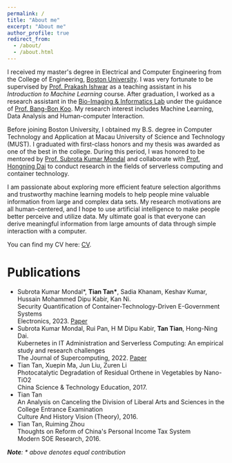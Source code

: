 ```yaml
---
permalink: /
title: "About me"
excerpt: "About me"
author_profile: true
redirect_from: 
  - /about/
  - /about.html
---
```



I received my master's degree in Electrical and Computer Engineering from the College of Engineering, [Boston University](https://www.bu.edu/eng/). I was very fortunate to be supervised by [Prof. Prakash Ishwar](https://www.bu.edu/eng/profile/prakash-ishwar/) as a teaching assistant in his _Introduction to Machine Learning_ course. After graduation, I worked as a research assistant in the [Bio-Imaging & Informatics Lab](https://sites.bu.edu/bil/) under the guidance of [Prof. Bang-Bon Koo](https://www.bumc.bu.edu/camed/profile/bang-bon-koo/). My research interest includes Machine Learning, Data Analysis and Human-computer Interaction.

Before joining Boston University, I obtained my B.S. degree in Computer Technology and Application at Macau University of Science and Technology (MUST). I graduated with first-class honors and my thesis was awarded as one of the best in the college. During this period, I was honored to be mentored by [Prof. Subrota Kumar Mondal](https://www.must.edu.mo/scse/staff/subrota) and collaborate with [Prof. Hongning Dai](https://www.comp.hkbu.edu.hk/~henrydai/) to conduct research in the fields of serverless computing and container technology.

I am passionate about exploring more efficient feature selection algorithms and trustworthy machine learning models to help people mine valuable information from large and complex data sets. My research motivations are all human-centered, and I hope to use artificial intelligence to make people better perceive and utilize data. My ultimate goal is that everyone can derive meaningful information from large amounts of data through simple interaction with a computer.

You can find my CV here: [CV](../assets/TianTan.pdf).

Publications
======
* Subrota Kumar Mondal\*, __Tian Tan\*__, Sadia Khanam, Keshav Kumar, Hussain Mohammed Dipu Kabir, Kan Ni.  <br>
  Security Quantification of Container-Technology-Driven E-Government Systems  <br>
  Electronics, 2023. [Paper](https://www.mdpi.com/2079-9292/12/5/1238) <br>
* Subrota Kumar Mondal, Rui Pan, H M Dipu Kabir, __Tan Tian__, Hong-Ning Dai. <br>
  Kubernetes in IT Administration and Serverless Computing: An empirical study and research challenges   
  The Journal of Supercomputing, 2022. [Paper](https://link.springer.com/article/10.1007/s11227-021-03982-3)
* Tian Tan, Xuepin Ma, Jun Liu, Zuren Li  
  Photocatalytic Degradation of Residual Orthene in Vegetables by Nano-TiO2  
  China Science & Technology Education, 2017.   
* Tian Tan  
  An Analysis on Canceling the Division of Liberal Arts and Sciences in the College Entrance Examination  
  Culture And History Vision (Theory), 2016.  
* Tian Tan, Ruiming Zhou  
  Thoughts on Reform of China's Personal Income Tax System  
  Modern SOE Research, 2016.  
  
_**Note**: * above denotes equal contribution_

<!--
A data-driven personal website
======
Like many other Jekyll-based GitHub Pages templates, academicpages makes you separate the website's content from its form. The content & metadata of your website are in structured markdown files, while various other files constitute the theme, specifying how to transform that content & metadata into HTML pages. You keep these various markdown (.md), YAML (.yml), HTML, and CSS files in a public GitHub repository. Each time you commit and push an update to the repository, the [GitHub pages](https://pages.github.com/) service creates static HTML pages based on these files, which are hosted on GitHub's servers free of charge.

Many of the features of dynamic content management systems (like Wordpress) can be achieved in this fashion, using a fraction of the computational resources and with far less vulnerability to hacking and DDoSing. You can also modify the theme to your heart's content without touching the content of your site. If you get to a point where you've broken something in Jekyll/HTML/CSS beyond repair, your markdown files describing your talks, publications, etc. are safe. You can rollback the changes or even delete the repository and start over -- just be sure to save the markdown files! Finally, you can also write scripts that process the structured data on the site, such as [this one](https://github.com/academicpages/academicpages.github.io/blob/master/talkmap.ipynb) that analyzes metadata in pages about talks to display [a map of every location you've given a talk](https://academicpages.github.io/talkmap.html).

Getting started
======
1. Register a GitHub account if you don't have one and confirm your e-mail (required!)
1. Fork [this repository](https://github.com/academicpages/academicpages.github.io) by clicking the "fork" button in the top right. 
1. Go to the repository's settings (rightmost item in the tabs that start with "Code", should be below "Unwatch"). Rename the repository "[your GitHub username].github.io", which will also be your website's URL.
1. Set site-wide configuration and create content & metadata (see below -- also see [this set of diffs](http://archive.is/3TPas) showing what files were changed to set up [an example site](https://getorg-testacct.github.io) for a user with the username "getorg-testacct")
1. Upload any files (like PDFs, .zip files, etc.) to the files/ directory. They will appear at https://[your GitHub username].github.io/files/example.pdf.  
1. Check status by going to the repository settings, in the "GitHub pages" section

Site-wide configuration
------
The main configuration file for the site is in the base directory in [_config.yml](https://github.com/academicpages/academicpages.github.io/blob/master/_config.yml), which defines the content in the sidebars and other site-wide features. You will need to replace the default variables with ones about yourself and your site's github repository. The configuration file for the top menu is in [_data/navigation.yml](https://github.com/academicpages/academicpages.github.io/blob/master/_data/navigation.yml). For example, if you don't have a portfolio or blog posts, you can remove those items from that navigation.yml file to remove them from the header. 

Create content & metadata
------
For site content, there is one markdown file for each type of content, which are stored in directories like _publications, _talks, _posts, _teaching, or _pages. For example, each talk is a markdown file in the [_talks directory](https://github.com/academicpages/academicpages.github.io/tree/master/_talks). At the top of each markdown file is structured data in YAML about the talk, which the theme will parse to do lots of cool stuff. The same structured data about a talk is used to generate the list of talks on the [Talks page](https://academicpages.github.io/talks), each [individual page](https://academicpages.github.io/talks/2012-03-01-talk-1) for specific talks, the talks section for the [CV page](https://academicpages.github.io/cv), and the [map of places you've given a talk](https://academicpages.github.io/talkmap.html) (if you run this [python file](https://github.com/academicpages/academicpages.github.io/blob/master/talkmap.py) or [Jupyter notebook](https://github.com/academicpages/academicpages.github.io/blob/master/talkmap.ipynb), which creates the HTML for the map based on the contents of the _talks directory).

**Markdown generator**

I have also created [a set of Jupyter notebooks](https://github.com/academicpages/academicpages.github.io/tree/master/markdown_generator
) that converts a CSV containing structured data about talks or presentations into individual markdown files that will be properly formatted for the academicpages template. The sample CSVs in that directory are the ones I used to create my own personal website at stuartgeiger.com. My usual workflow is that I keep a spreadsheet of my publications and talks, then run the code in these notebooks to generate the markdown files, then commit and push them to the GitHub repository.

How to edit your site's GitHub repository
------
Many people use a git client to create files on their local computer and then push them to GitHub's servers. If you are not familiar with git, you can directly edit these configuration and markdown files directly in the github.com interface. Navigate to a file (like [this one](https://github.com/academicpages/academicpages.github.io/blob/master/_talks/2012-03-01-talk-1.md) and click the pencil icon in the top right of the content preview (to the right of the "Raw | Blame | History" buttons). You can delete a file by clicking the trashcan icon to the right of the pencil icon. You can also create new files or upload files by navigating to a directory and clicking the "Create new file" or "Upload files" buttons. 

Example: editing a markdown file for a talk
![Editing a markdown file for a talk](/images/editing-talk.png)

For more info
------
More info about configuring academicpages can be found in [the guide](https://academicpages.github.io/markdown/). The [guides for the Minimal Mistakes theme](https://mmistakes.github.io/minimal-mistakes/docs/configuration/) (which this theme was forked from) might also be helpful.
-->
